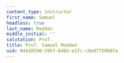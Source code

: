 ```yaml
---
content_type: instructor
first_name: Samuel
headless: true
last_name: Madden
middle_initial: ''
salutation: Prof.
title: Prof. Samuel Madden
uid: 04438590-295f-6d6b-e1fc-c0ed7750b8fa
---
```

